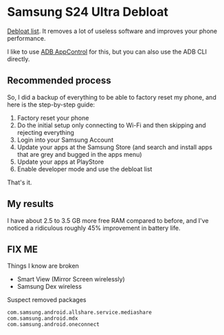 # Samsung S24 Ultra Debloat

[Debloat list](s24_debloat_list.txt). It removes a lot of useless software and improves your phone performance.

I like to use [ADB AppControl](https://adbappcontrol.com/) for this, but you can also use the ADB CLI directly.

## Recommended process

So, I did a backup of everything to be able to factory reset my phone, and here is the step-by-step guide:

1. Factory reset your phone
2. Do the initial setup only connecting to Wi-Fi and then skipping and rejecting everything
3. Login into your Samsung Account
4. Update your apps at the Samsung Store (and search and install apps that are grey and bugged in the apps menu)
5. Update your apps at PlayStore
6. Enable developer mode and use the debloat list

That's it.

## My results

I have about 2.5 to 3.5 GB more free RAM compared to before, and I've noticed a ridiculous roughly 45% improvement in battery life.

## FIX ME

Things I know are broken

- Smart View (Mirror Screen wirelessly)
- Samsung Dex wireless

Suspect removed packages

```
com.samsung.android.allshare.service.mediashare
com.samsung.android.mdx
com.samsung.android.oneconnect
```
